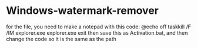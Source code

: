 # Windows-watermark-remover
for the file, you need to make a notepad with this code:
@echo off
taskkill /F /IM explorer.exe
explorer.exe
exit
then save this as Activation.bat, and then change the code so it is the same as the path
